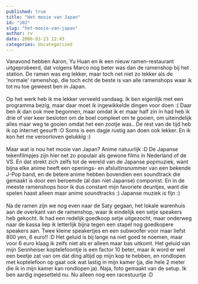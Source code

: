 ```yaml
---
published: true
title: "Het mooie van Japan"
id: "102"
slug: "het-mooie-van-japan"
author: rv
date: 2006-03-23 12:43
categories: Uncategorized
---
```

Vanavond hebben Aaron, Yu Huan en ik een nieuw ramen-restaurant uitgeprobeerd, dat volgens Marco nog beter was dan de ramenshop bij het station. De ramen was erg lekker, maar toch net niet zo lekker als de 'normale' ramenshop, die toch echt de beste is van alle ramenshops waar ik tot nu toe geweest ben in Japan.<br /><br />Op het werk heb ik me lekker verveeld vandaag. Ik ben eigenlijk met een programma bezig, maar daar moet ik ingewikkelde dingen voor doen :( Daar ben ik dan ook mee begonnen, maar omdat ik er maar half zin in had heb ik drie of vier keer besloten om de boel compleet om te gooien, om uiteindelijk alles maar weg te gooien omdat het een zootje was.. De rest van de tijd heb ik op internet gesurft :O Soms is een dagje rustig aan doen ook lekker. En ik kon het me veroorloven gelukkig :)<br /><br />Maar wat is nou het mooie van Japan? Anime natuurlijk :D De Japanse tekenfilmpjes zijn hier net zo populair als gewone films in Nederland of de VS. En dat strekt zich zelfs tot de wereld van de Japanse popmuziek, want bijna elke anime heeft een openings- en afsluitinsnummer van een bekende J-Pop band, en de betere anime hebben bovendien een soundtrack die gemaakt is door een beroemde (al dan niet Japanse) componist. En in de meeste ramenshops hoor ik dus constant mijn favoriete deuntjes, want die spelen haast alleen maar anime soundtracks :) Japanse muziek is fijn :)<br /><br />Na de ramen zijn we nog even naar de Saty gegaan, het lokale warenhuis aan de overkant van de ramenshop, waar ik eindelijk een setje speakers heb gekocht. Ik had een redelijk goedkoop setje uitgezocht, maar onderweg naar de kassa liep ik letterlijk bijna tegen een stapel nog goedkopere speakers aan. Twee kleine speakertjes en een subwoofer voor maar liefst 800 yen, 6 euro!! :D Het geluid is bij lange na niet goed te noemen, maar voor 6 euro klaag ik zelfs niet als er alleen maar bas uitkomt. Het geluid van mijn Sennheiser koptelefoontje is een factor 10 beter, maar ik word er wel een beetje zat van om dat ding altijd op mijn kop te hebben, en rondlopen met koptelefoon op gaat ook wat lastig in mijn kamer (ja, die hele 2 meter die ik in mijn kamer kan rondlopen ja). Naja, foto gemaakt van de setup. Ik ben aardig ingesetteld nu. Nu alleen nog een racestuurtje :D<br /><br /><a href="https://photos1.blogger.com/blogger/5743/1473/1600/IMG_2551.jpg"><img style="display:block;text-align:center;cursor:pointer;margin:0 auto 10px;" src="https://photos1.blogger.com/blogger/5743/1473/400/IMG_2551.jpg" alt="" border="0" /></a>